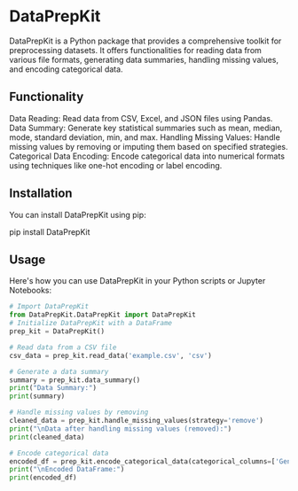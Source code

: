 # DataPrepKit

DataPrepKit is a Python package that provides a comprehensive toolkit for preprocessing datasets. It offers functionalities for reading data from various file formats, generating data summaries, handling missing values, and encoding categorical data.

## Functionality

Data Reading: Read data from CSV, Excel, and JSON files using Pandas.
Data Summary: Generate key statistical summaries such as mean, median, mode, standard deviation, min, and max.
Handling Missing Values: Handle missing values by removing or imputing them based on specified strategies.
Categorical Data Encoding: Encode categorical data into numerical formats using techniques like one-hot encoding or label encoding.

## Installation

You can install DataPrepKit using pip:

pip install DataPrepKit

## Usage

Here's how you can use DataPrepKit in your Python scripts or Jupyter Notebooks:

```python
# Import DataPrepKit
from DataPrepKit.DataPrepKit import DataPrepKit
# Initialize DataPrepKit with a DataFrame
prep_kit = DataPrepKit()

# Read data from a CSV file
csv_data = prep_kit.read_data('example.csv', 'csv')

# Generate a data summary
summary = prep_kit.data_summary()
print("Data Summary:")
print(summary)

# Handle missing values by removing
cleaned_data = prep_kit.handle_missing_values(strategy='remove')
print("\nData after handling missing values (removed):")
print(cleaned_data)

# Encode categorical data
encoded_df = prep_kit.encode_categorical_data(categorical_columns=['Gender', 'City'])
print("\nEncoded DataFrame:")
print(encoded_df)
